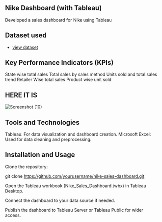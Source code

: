 ## Nike Dashboard (with Tableau)
Developed a sales dashboard for Nike using Tableau

## Dataset used
- <a href="https://github.com/likitha0606/Nike_sales_analisys/blob/main/Sheet1%20(Nike%20Dataset)_Sheet1.csv">view dataset</a>

## Key Performance Indicators (KPIs)
State wise total sales
Total sales by sales method
Units sold and total sales trend
Retailer Wise total sales
Product wise unit sold 


## HERE IT IS 
![Screenshot (10)](https://github.com/user-attachments/assets/9d571ac3-f568-40af-a26e-ae48a1e22ebd)

## Tools and Technologies
Tableau: For data visualization and dashboard creation.
Microsoft Excel: Used for data cleaning and preprocessing.

## Installation and Usage

Clone the repository:

git clone https://github.com/yourusername/nike-sales-dashboard.git

Open the Tableau workbook (Nike_Sales_Dashboard.twbx) in Tableau Desktop.

Connect the dashboard to your data source if needed.

Publish the dashboard to Tableau Server or Tableau Public for wider access.

